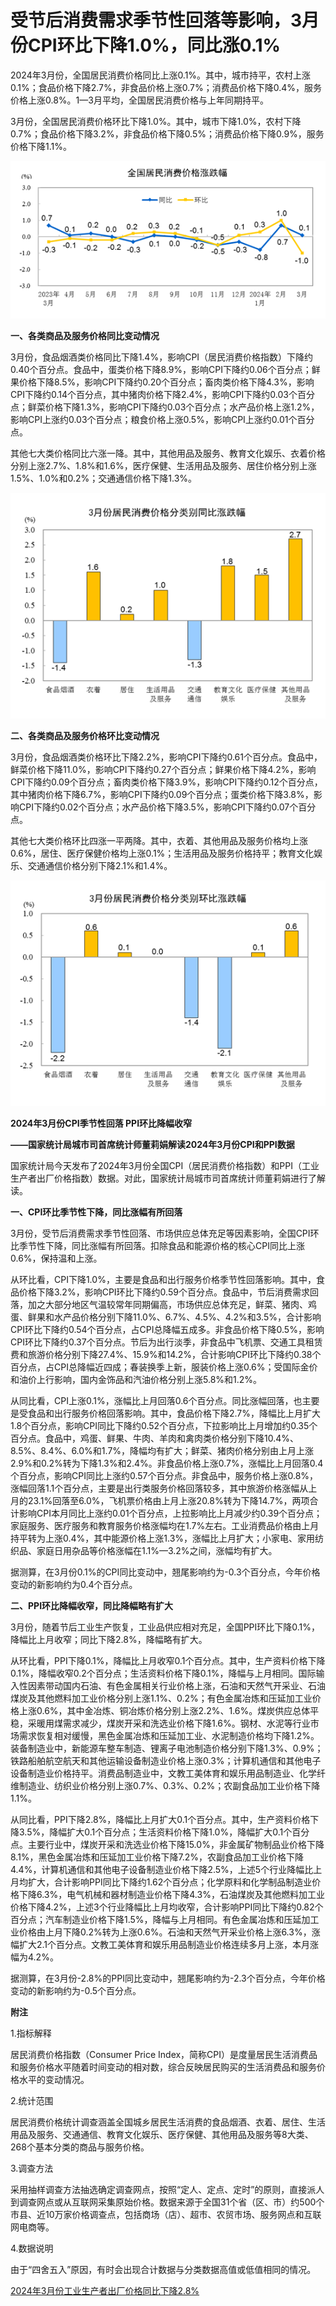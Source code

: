 # 受节后消费需求季节性回落等影响，3月份CPI环比下降1.0%，同比涨0.1%

2024年3月份，全国居民消费价格同比上涨0.1%。其中，城市持平，农村上涨0.1%；食品价格下降2.7%，非食品价格上涨0.7%；消费品价格下降0.4%，服务价格上涨0.8%。1­­—3月平均，全国居民消费价格与上年同期持平。

3月份，全国居民消费价格环比下降1.0%。其中，城市下降1.0%，农村下降0.7%；食品价格下降3.2%，非食品价格下降0.5%；消费品价格下降0.9%，服务价格下降1.1%。

![7db38b9a0ec8f961e0c16a4452279482.jpg](https://raw.githubusercontent.com/qqhsx/qqnews_image/main/2024/04/11/受节后消费需求季节性回落等影响，3月份CPI环比下降1.0%，同比涨0.1%/7db38b9a0ec8f961e0c16a4452279482.jpg)

**一、各类商品及服务价格同比变动情况**

3月份，食品烟酒类价格同比下降1.4%，影响CPI（居民消费价格指数）下降约0.40个百分点。食品中，蛋类价格下降8.9%，影响CPI下降约0.06个百分点；鲜果价格下降8.5%，影响CPI下降约0.20个百分点；畜肉类价格下降4.3%，影响CPI下降约0.14个百分点，其中猪肉价格下降2.4%，影响CPI下降约0.03个百分点；鲜菜价格下降1.3%，影响CPI下降约0.03个百分点；水产品价格上涨1.2%，影响CPI上涨约0.03个百分点；粮食价格上涨0.5%，影响CPI上涨约0.01个百分点。

其他七大类价格同比六涨一降。其中，其他用品及服务、教育文化娱乐、衣着价格分别上涨2.7%、1.8%和1.6%，医疗保健、生活用品及服务、居住价格分别上涨1.5%、1.0%和0.2%；交通通信价格下降1.3%。

![5bb302b1cea4d5d83d9921669552b2be.jpg](https://raw.githubusercontent.com/qqhsx/qqnews_image/main/2024/04/11/受节后消费需求季节性回落等影响，3月份CPI环比下降1.0%，同比涨0.1%/5bb302b1cea4d5d83d9921669552b2be.jpg)

**二、各类商品及服务价格环比变动情况**

3月份，食品烟酒类价格环比下降2.2%，影响CPI下降约0.61个百分点。食品中，鲜菜价格下降11.0%，影响CPI下降约0.27个百分点；鲜果价格下降4.2%，影响CPI下降约0.09个百分点；畜肉类价格下降3.9%，影响CPI下降约0.12个百分点，其中猪肉价格下降6.7%，影响CPI下降约0.09个百分点；蛋类价格下降3.8%，影响CPI下降约0.02个百分点；水产品价格下降3.5%，影响CPI下降约0.07个百分点。

其他七大类价格环比四涨一平两降。其中，衣着、其他用品及服务价格均上涨0.6%，居住、医疗保健价格均上涨0.1%；生活用品及服务价格持平；教育文化娱乐、交通通信价格分别下降2.1%和1.4%。

![435f0f26285e1dbfab0e227ea9a8f3de.jpg](https://raw.githubusercontent.com/qqhsx/qqnews_image/main/2024/04/11/受节后消费需求季节性回落等影响，3月份CPI环比下降1.0%，同比涨0.1%/435f0f26285e1dbfab0e227ea9a8f3de.jpg)

**2024年3月份CPI季节性回落 PPI环比降幅收窄**

**——国家统计局城市司首席统计师董莉娟解读2024年3月份CPI和PPI数据**

国家统计局今天发布了2024年3月份全国CPI（居民消费价格指数）和PPI（工业生产者出厂价格指数）数据。对此，国家统计局城市司首席统计师董莉娟进行了解读。

**一、CPI环比季节性下降，同比涨幅有所回落**

3月份，受节后消费需求季节性回落、市场供应总体充足等因素影响，全国CPI环比季节性下降，同比涨幅有所回落。扣除食品和能源价格的核心CPI同比上涨0.6%，保持温和上涨。

从环比看，CPI下降1.0%，主要是食品和出行服务价格季节性回落影响。其中，食品价格下降3.2%，影响CPI环比下降约0.59个百分点。食品中，节后消费需求回落，加之大部分地区气温较常年同期偏高，市场供应总体充足，鲜菜、猪肉、鸡蛋、鲜果和水产品价格分别下降11.0%、6.7%、4.5%、4.2%和3.5%，合计影响CPI环比下降约0.54个百分点，占CPI总降幅五成多。非食品价格下降0.5%，影响CPI环比下降约0.37个百分点。节后为出行淡季，非食品中飞机票、交通工具租赁费和旅游价格分别下降27.4%、15.9%和14.2%，合计影响CPI环比下降约0.38个百分点，占CPI总降幅近四成；春装换季上新，服装价格上涨0.6%；受国际金价和油价上行影响，国内金饰品和汽油价格分别上涨5.8%和1.2%。

从同比看，CPI上涨0.1%，涨幅比上月回落0.6个百分点。同比涨幅回落，也主要是受食品和出行服务价格回落影响。其中，食品价格下降2.7%，降幅比上月扩大1.8个百分点，影响CPI同比下降约0.52个百分点，下拉影响比上月增加约0.35个百分点。食品中，鸡蛋、鲜果、牛肉、羊肉和禽肉类价格分别下降10.4%、8.5%、8.4%、6.0%和1.7%，降幅均有扩大；鲜菜、猪肉价格分别由上月上涨2.9%和0.2%转为下降1.3%和2.4%。非食品价格上涨0.7%，涨幅比上月回落0.4个百分点，影响CPI同比上涨约0.57个百分点。非食品中，服务价格上涨0.8%，涨幅回落1.1个百分点，主要是出行类服务价格回落较多，其中旅游价格涨幅从上月的23.1%回落至6.0%，飞机票价格由上月上涨20.8%转为下降14.7%，两项合计影响CPI本月同比上涨约0.01个百分点，上拉影响比上月减少约0.39个百分点；家庭服务、医疗服务和教育服务价格涨幅均在1.7%左右。工业消费品价格由上月持平转为上涨0.4%，其中能源价格上涨1.3%，涨幅比上月扩大；小家电、家用纺织品、家庭日用杂品等价格涨幅在1.1%—3.2%之间，涨幅均有扩大。

据测算，在3月份0.1%的CPI同比变动中，翘尾影响约为-0.3个百分点，今年价格变动的新影响约为0.4个百分点。

**二、PPI环比降幅收窄，同比降幅略有扩大**

3月份，随着节后工业生产恢复，工业品供应相对充足，全国PPI环比下降0.1%，降幅比上月收窄；同比下降2.8%，降幅略有扩大。

从环比看，PPI下降0.1%，降幅比上月收窄0.1个百分点。其中，生产资料价格下降0.1%，降幅收窄0.2个百分点；生活资料价格下降0.1%，降幅与上月相同。国际输入性因素带动国内石油、有色金属相关行业价格上涨，石油和天然气开采业、石油煤炭及其他燃料加工业价格分别上涨1.1%、0.2%；有色金属冶炼和压延加工业价格上涨0.6%，其中金冶炼、铜冶炼价格分别上涨2.2%、1.6%。煤炭供应总体平稳，采暖用煤需求减少，煤炭开采和洗选业价格下降1.6%。钢材、水泥等行业市场需求恢复相对缓慢，黑色金属冶炼和压延加工业、水泥制造价格均下降1.2%。装备制造业中，新能源车整车制造、锂离子电池制造价格分别下降1.3%、0.9%；铁路船舶航空航天和其他运输设备制造业价格上涨0.3%；计算机通信和其他电子设备制造业价格持平。消费品制造业中，文教工美体育和娱乐用品制造业、化学纤维制造业、纺织业价格分别上涨0.7%、0.3%、0.2%；农副食品加工业价格下降1.1%。

从同比看，PPI下降2.8%，降幅比上月扩大0.1个百分点。其中，生产资料价格下降3.5%，降幅扩大0.1个百分点；生活资料价格下降1.0%，降幅扩大0.1个百分点。主要行业中，煤炭开采和洗选业价格下降15.0%，非金属矿物制品业价格下降8.1%，黑色金属冶炼和压延加工业价格下降7.2%，农副食品加工业价格下降4.4%，计算机通信和其他电子设备制造业价格下降2.5%，上述5个行业降幅比上月均扩大，合计影响PPI同比下降约1.62个百分点；化学原料和化学制品制造业价格下降6.3%，电气机械和器材制造业价格下降4.3%，石油煤炭及其他燃料加工业价格下降4.2%，上述3个行业降幅比上月均收窄，合计影响PPI同比下降约0.82个百分点；汽车制造业价格下降1.5%，降幅与上月相同。有色金属冶炼和压延加工业价格由上月下降0.2%转为上涨0.6%。石油和天然气开采业价格上涨6.3%，涨幅扩大2.1个百分点。文教工美体育和娱乐用品制造业价格连续多月上涨，本月涨幅为4.2%。

据测算，在3月份-2.8%的PPI同比变动中，翘尾影响约为-2.3个百分点，今年价格变动的新影响约为-0.5个百分点。

**附注**

1.指标解释

居民消费价格指数（Consumer Price
Index，简称CPI）是度量居民生活消费品和服务价格水平随着时间变动的相对数，综合反映居民购买的生活消费品和服务价格水平的变动情况。

2.统计范围

居民消费价格统计调查涵盖全国城乡居民生活消费的食品烟酒、衣着、居住、生活用品及服务、交通通信、教育文化娱乐、医疗保健、其他用品及服务等8大类、268个基本分类的商品与服务价格。

3.调查方法

采用抽样调查方法抽选确定调查网点，按照“定人、定点、定时”的原则，直接派人到调查网点或从互联网采集原始价格。数据来源于全国31个省（区、市）约500个市县、近10万家价格调查点，包括商场（店）、超市、农贸市场、服务网点和互联网电商等。

4.数据说明

由于“四舍五入”原因，有时会出现合计数据与分类数据高值或低值相同的情况。

[2024年3月份工业生产者出厂价格同比下降2.8% ](https://news.qq.com/rain/a/20240411A01S1B00)

